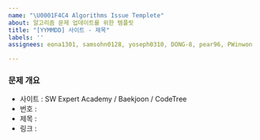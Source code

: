 ```yaml
---
name: "\U0001F4C4 Algorithms Issue Templete"
about: 알고리즘 문제 업데이트를 위한 템플릿
title: "[YYMMDD] 사이트 - 제목"
labels: ''
assignees: eona1301, samsohn0128, yoseph0310, DONG-8, pear96, PWinwon

---
```


### 문제 개요

- 사이트 : SW Expert Academy / Baekjoon / CodeTree
- 번호 : 
- 제목 : 
- 링크 :
